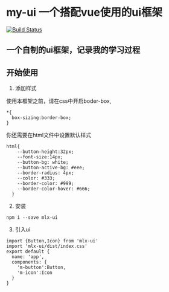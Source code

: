 # my-ui 一个搭配vue使用的ui框架

[![Build Status](https://www.travis-ci.org/sthldd/my-ui.svg?branch=master)](https://www.travis-ci.org/sthldd/my-ui)

## 一个自制的ui框架，记录我的学习过程

## 开始使用

1. 添加样式

使用本框架之前，请在css中开启boder-box,

```
*{
  box-sizing:border-box;
}
```
你还需要在html文件中设置默认样式

```
html{
    --button-height:32px;
    --font-size:14px;
    --button-bg: white;
    --button-active-bg: #eee;
    --border-radius: 4px;
    --color: #333;
    --border-color: #999;
    --border-color-hover: #666;
  }
```

2. 安装

```
npm i --save mlx-ui
```

3. 引入ui

```
import {Button,Icon} from 'mlx-ui'
import 'mlx-ui/dist/index.css'
export default {
  name: 'app',
  components: {
    'm-button':Button,
    'm-icon':Icon
  }
}
```